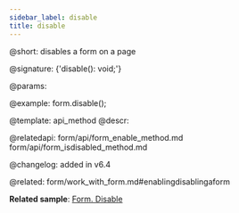 ```yaml
---
sidebar_label: disable
title: disable
---          
```


@short: disables a form on a page

@signature: {'disable(): void;'}


@params:




@example:
form.disable();


@template: api_method
@descr:


@relatedapi: form/api/form_enable_method.md
form/api/form_isdisabled_method.md

@changelog:
added in v6.4

@related: form/work_with_form.md#enablingdisablingaform

**Related sample**: [Form. Disable](https://snippet.dhtmlx.com/few71nk2)
